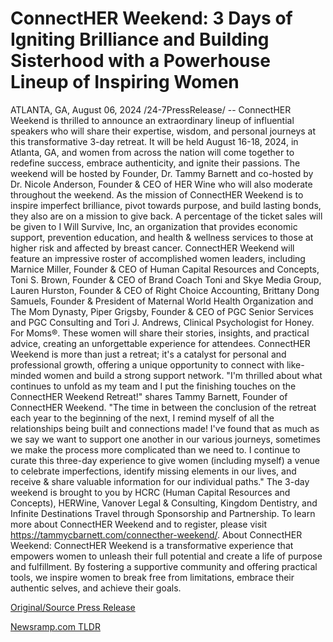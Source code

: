 # ConnectHER Weekend: 3 Days of Igniting Brilliance and Building Sisterhood with a Powerhouse Lineup of Inspiring Women

ATLANTA, GA, August 06, 2024 /24-7PressRelease/ -- ConnectHER Weekend is thrilled to announce an extraordinary lineup of influential speakers who will share their expertise, wisdom, and personal journeys at this transformative 3-day retreat. It will be held August 16-18, 2024, in Atlanta, GA, and women from across the nation will come together to redefine success, embrace authenticity, and ignite their passions. The weekend will be hosted by Founder, Dr. Tammy Barnett and co-hosted by Dr. Nicole Anderson, Founder & CEO of HER Wine who will also moderate throughout the weekend. As the mission of ConnectHER Weekend is to inspire imperfect brilliance, pivot towards purpose, and build lasting bonds, they also are on a mission to give back. A percentage of the ticket sales will be given to I Will Survive, Inc, an organization that provides economic support, prevention education, and health & wellness services to those at higher risk and affected by breast cancer.  ConnectHER Weekend will feature an impressive roster of accomplished women leaders, including Marnice Miller, Founder & CEO of Human Capital Resources and Concepts, Toni S. Brown, Founder & CEO of Brand Coach Toni and Skye Media Group, Lauren Hurston, Founder & CEO of Right Choice Accounting, Brittany Dong Samuels, Founder & President of Maternal World Health Organization and The Mom Dynasty, Piper Grigsby, Founder & CEO of PGC Senior Services and PGC Consulting and Tori J. Andrews, Clinical Psychologist for Honey. For Moms®.   These women will share their stories, insights, and practical advice, creating an unforgettable experience for attendees. ConnectHER Weekend is more than just a retreat; it's a catalyst for personal and professional growth, offering a unique opportunity to connect with like-minded women and build a strong support network.   "I'm thrilled about what continues to unfold as my team and I put the finishing touches on the ConnectHER Weekend Retreat!" shares Tammy Barnett, Founder of ConnectHER Weekend. "The time in between the conclusion of the retreat each year to the beginning of the next, I remind myself of all the relationships being built and connections made! I've found that as much as we say we want to support one another in our various journeys, sometimes we make the process more complicated than we need to. I continue to curate this three-day experience to give women (including myself) a venue to celebrate imperfections, identify missing elements in our lives, and receive & share valuable information for our individual paths."  The 3-day weekend is brought to you by HCRC (Human Capital Resources and Concepts), HERWine, Vanover Legal & Consulting, Kingdom Dentistry, and Infinite Destinations Travel through Sponsorship and Partnership.  To learn more about ConnectHER Weekend and to register, please visit https://tammycbarnett.com/connecther-weekend/.  About ConnectHER Weekend: ConnectHER Weekend is a transformative experience that empowers women to unleash their full potential and create a life of purpose and fulfillment. By fostering a supportive community and offering practical tools, we inspire women to break free from limitations, embrace their authentic selves, and achieve their goals. 

[Original/Source Press Release](https://www.24-7pressrelease.com/press-release/513155/connecther-weekend-3-days-of-igniting-brilliance-and-building-sisterhood-with-a-powerhouse-lineup-of-inspiring-women) 

[Newsramp.com TLDR](https://newsramp.com/None) 
